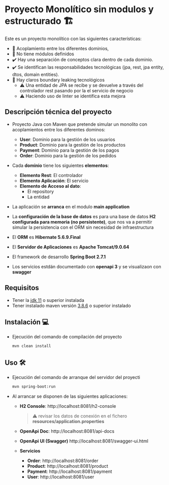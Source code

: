 # Proyecto Monolítico sin modulos y estructurado 🏗️

Este es un proyecto monolítico con las siguientes características:
- 🚨 Acoplamiento entre los diferentes dominios, 
- 🚨 No tiene módulos definidos 
- ✔️ Hay una separación de conceptos clara dentro de cada dominio. 
- ✔️ Se identifican las responsabilidades tecnológicas (jpa, rest, jpa entity, dtos, domain entities).
- 🚨 Hay claros boundary leaking tecnológicos 
    - ⚠️ Una entidad de JPA se recibe y se devuelve a través del controlador rest pasando por la el servicio de negocio
    - ⚠️ Haciendo uso de linter se identifica esta mejora
## Descripción técnica del proyecto

- Proyecto Java con Maven que pretende simular un monolito con acoplamientos entre los diferentes dominos:
    
    - **User**: Dominio para la gestión de los usuarios
    - **Product**: Dominio para la gestión de los productos
    - **Payment**: Dominio para la gestión de los pagos
    - **Order**: Dominio para la gestión de los pedidos

- Cada **dominio** tiene los siguientes **elementos**:

    - **Elemento Rest**: El controlador
    - **Elemento Aplicación**: El servicio
    - **Elemento de Acceso al dato**: 
        - El repository
        - La entidad
- La aplicación se **arranca** en el modulo **main application**
- La **configuración de la base de datos** es para una base de datos **H2 configurada para memoria (no persistente)**, que nos va a permitir simular la persistencia con el ORM sin necesidad de infraestructura

- El **ORM** es **Hibernate 5.6.9.Final**

- El **Servidor de Aplicaciones** es **Apache Tomcat/9.0.64**

- El framework de desarrollo **Spring Boot 2.7.1**

- Los servicios estdán documentado con **openapi 3** y se visualizaon con **swagger** 


## Requisitos

- Tener la [jdk 11](https://adoptopenjdk.net/releases.html?variant=openjdk11&jvmVariant=openj9) o superior instalada 
- Tener instalado maven versión [3.8.6](https://maven.apache.org/download.cgi#Installation) o superior instalado

## Instalación 💻

- Ejecución del comando de compilación del proyecto
    ```bash 
    mvn clean install 
    ```

## Uso 🛠️
- Ejecución del comando de arranque del servidor del proyecti
     ```bash 
     mvn spring-boot:run
    ```
- Al arrancar se disponen de las siguientes aplicaciones:

    - **H2 Console**: http://localhost:8081/h2-console

        > ⚠️ revisar los datos de conexión en el fichero **resources/application.properties**
    - **OpenApi Doc**:  http://localhost:8081/api-docs
    - **OpenApi UI (Swagger)**  http://localhost:8081/swagger-ui.html
    - **Servicios**
        
        - **Order**: http://localhost:8081/order
        - **Product**:  http://localhost:8081/product
        - **Payment**:  http://localhost:8081/payment
        - **User**:  http://localhost:8081/user
